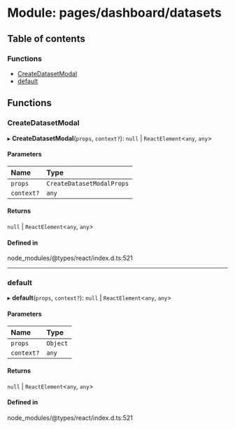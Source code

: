 # Module: pages/dashboard/datasets

## Table of contents

### Functions

- [CreateDatasetModal](../wiki/pages.dashboard.datasets#createdatasetmodal)
- [default](../wiki/pages.dashboard.datasets#default)

## Functions

### CreateDatasetModal

▸ **CreateDatasetModal**(`props`, `context?`): `null` \| `ReactElement`<`any`, `any`\>

#### Parameters

| Name       | Type                      |
| :--------- | :------------------------ |
| `props`    | `CreateDatasetModalProps` |
| `context?` | `any`                     |

#### Returns

`null` \| `ReactElement`<`any`, `any`\>

#### Defined in

node_modules/@types/react/index.d.ts:521

---

### default

▸ **default**(`props`, `context?`): `null` \| `ReactElement`<`any`, `any`\>

#### Parameters

| Name       | Type     |
| :--------- | :------- |
| `props`    | `Object` |
| `context?` | `any`    |

#### Returns

`null` \| `ReactElement`<`any`, `any`\>

#### Defined in

node_modules/@types/react/index.d.ts:521
